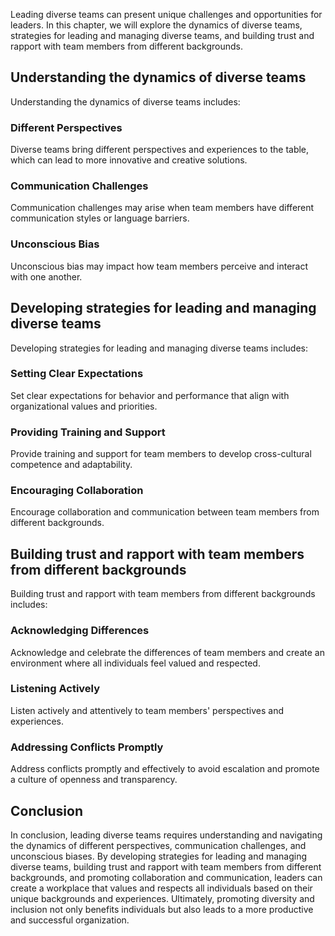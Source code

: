 
Leading diverse teams can present unique challenges and opportunities for leaders. In this chapter, we will explore the dynamics of diverse teams, strategies for leading and managing diverse teams, and building trust and rapport with team members from different backgrounds.

Understanding the dynamics of diverse teams
-------------------------------------------

Understanding the dynamics of diverse teams includes:

### Different Perspectives

Diverse teams bring different perspectives and experiences to the table, which can lead to more innovative and creative solutions.

### Communication Challenges

Communication challenges may arise when team members have different communication styles or language barriers.

### Unconscious Bias

Unconscious bias may impact how team members perceive and interact with one another.

Developing strategies for leading and managing diverse teams
------------------------------------------------------------

Developing strategies for leading and managing diverse teams includes:

### Setting Clear Expectations

Set clear expectations for behavior and performance that align with organizational values and priorities.

### Providing Training and Support

Provide training and support for team members to develop cross-cultural competence and adaptability.

### Encouraging Collaboration

Encourage collaboration and communication between team members from different backgrounds.

Building trust and rapport with team members from different backgrounds
-----------------------------------------------------------------------

Building trust and rapport with team members from different backgrounds includes:

### Acknowledging Differences

Acknowledge and celebrate the differences of team members and create an environment where all individuals feel valued and respected.

### Listening Actively

Listen actively and attentively to team members' perspectives and experiences.

### Addressing Conflicts Promptly

Address conflicts promptly and effectively to avoid escalation and promote a culture of openness and transparency.

Conclusion
----------

In conclusion, leading diverse teams requires understanding and navigating the dynamics of different perspectives, communication challenges, and unconscious biases. By developing strategies for leading and managing diverse teams, building trust and rapport with team members from different backgrounds, and promoting collaboration and communication, leaders can create a workplace that values and respects all individuals based on their unique backgrounds and experiences. Ultimately, promoting diversity and inclusion not only benefits individuals but also leads to a more productive and successful organization.

